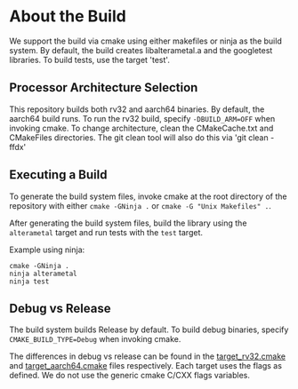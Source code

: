 # About the Build
We support the build via cmake using either makefiles or ninja as the build system. By default, the build creates libalterametal.a and the googletest libraries. To build tests, use the target 'test'.

## Processor Architecture Selection
This repository builds both rv32 and aarch64 binaries. By default, the aarch64 build runs. To run the rv32 build, specify `-DBUILD_ARM=OFF` when invoking cmake. To change architecture, clean the CMakeCache.txt and CMakeFiles directories. The git clean tool will also do this via 'git clean -ffdx'

## Executing a Build
To generate the build system files, invoke cmake at the root directory of the repository with either `cmake -GNinja .` or `cmake -G "Unix Makefiles" .`.

After generating the build system files, build the library using the `alterametal` target and run tests with the `test` target.

Example using ninja:
```
cmake -GNinja .
ninja alterametal
ninja test
```

## Debug vs Release
The build system builds Release by default. To build debug binaries, specify `CMAKE_BUILD_TYPE=Debug` when invoking cmake.

The differences in debug vs release can be found in the [target_rv32.cmake](target_rv32.cmake) and [target_aarch64.cmake](target_aarch64.cmake) files respectively. Each target uses the flags as defined. We do not use the generic cmake C/CXX flags variables.